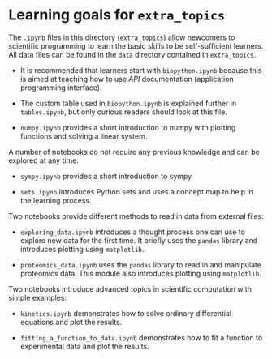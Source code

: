 # Learning goals for `extra_topics`

The `.ipynb` files in this directory (`extra_topics`) allow newcomers to scientific programming
to learn the basic skills to be self-sufficient learners.  All data files can be found in the `data` directory
contained in `extra_topics`.

- It is recommended that learners start with `biopython.ipynb` because this is aimed at teaching
  how to use *API* documentation (application programming interface).

- The custom table used in `biopython.ipynb` is explained further in `tables.ipynb`, but only curious
  readers should look at this file.

- `numpy.ipynb` provides a short introduction to numpy with plotting
functions and solving a linear system. 

A number of notebooks do not require any previous knowledge and can be explored at any time:

- `sympy.ipynb` provides a short introduction to sympy

- `sets.ipynb` introduces Python sets and uses a concept map to help in the learning process.

Two notebooks provide different methods to read in data from external files:

- `exploring_data.ipynb` introduces a thought process one can use to explore new data for the first time.
  It briefly uses the `pandas` library and introduces plotting using `matplotlib`.

- `proteomics_data.ipynb` uses the `pandas` library to read in and manipulate proteomics data.
  This module also introduces plotting using `matplotlib`.

Two notebooks introduce advanced topics in scientific computation with simple examples:

- `kinetics.ipynb` demonstrates how to solve ordinary differential equations and plot the results.

- `fitting_a_function_to_data.ipynb` demonstrates how to fit a function to experimental data and plot the results.



